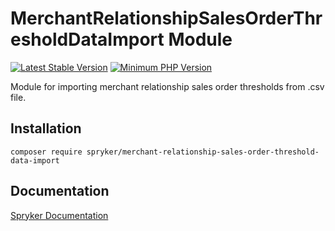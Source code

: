 # MerchantRelationshipSalesOrderThresholdDataImport Module
[![Latest Stable Version](https://poser.pugx.org/spryker/merchant-relationship-sales-order-threshold-data-import/v/stable.svg)](https://packagist.org/packages/spryker/merchant-relationship-sales-order-threshold-data-import)
[![Minimum PHP Version](https://img.shields.io/badge/php-%3E%3D%208.1-8892BF.svg)](https://php.net/)

Module for importing merchant relationship sales order thresholds from .csv file.

## Installation

```
composer require spryker/merchant-relationship-sales-order-threshold-data-import
```

## Documentation

[Spryker Documentation](https://docs.spryker.com)
